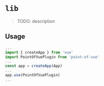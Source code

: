 # `lib`

> TODO: description

## Usage

```ts
...
import { createApp } from 'vue'
import PointOfVuePlugin from 'point-of-vue'
...
const app = createApp(App)
...
app.use(PointOfVuePlugin)
...
```
